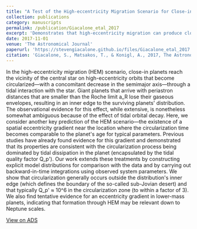```yaml
---
title: "A Test of the High-eccentricity Migration Scenario for Close-in Planets"
collection: publications
category: manuscripts
permalink: /publication/Giacalone_etal_2017
excerpt: 'Demonstrates that high-eccentricity migration can produce close-in exoplanets with the same eccentricities and orbital periods as the observed population.'
date: 2017-11-01
venue: 'The Astronomical Journal'
paperurl: 'https://stevengiacalone.github.io/files/Giacalone_etal_2017.pdf'
citation: 'Giacalone, S., Matsakos, T., & Konigl, A., 2017, The Astronomical Journal, 154, 192'
---
```


In the high-eccentricity migration (HEM) scenario, close-in planets reach the vicinity of the central star on high-eccentricity orbits that become circularized—with a concomitant decrease in the semimajor axis—through a tidal interaction with the star. Giant planets that arrive with periastron distances that are smaller than the Roche limit a_R lose their gaseous envelopes, resulting in an inner edge to the surviving planets' distribution. The observational evidence for this effect, while extensive, is nonetheless somewhat ambiguous because of the effect of tidal orbital decay. Here, we consider another key prediction of the HEM scenario—the existence of a spatial eccentricity gradient near the location where the circularization time becomes comparable to the planet's age for typical parameters. Previous studies have already found evidence for this gradient and demonstrated that its properties are consistent with the circularization process being dominated by tidal dissipation in the planet (encapsulated by the tidal quality factor Q_p'). Our work extends these treatments by constructing explicit model distributions for comparison with the data and by carrying out backward-in-time integrations using observed system parameters. We show that circularization generally occurs outside the distribution's inner edge (which defines the boundary of the so-called sub-Jovian desert) and that typically Q_p' ≈ 10^6 in the circularization zone (to within a factor of 3). We also find tentative evidence for an eccentricity gradient in lower-mass planets, indicating that formation through HEM may be relevant down to Neptune scales.

[View on ADS](https://ui.adsabs.harvard.edu/abs/2017AJ....154..192G/abstract)
